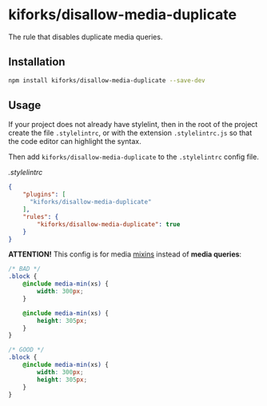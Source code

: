 # kiforks/disallow-media-duplicate
The rule that disables duplicate media queries.

## Installation

```bash
npm install kiforks/disallow-media-duplicate --save-dev
```

## Usage

If your project does not already have stylelint, then in the root of the project create the file `.stylelintrc`, or with the extension `.stylelintrc.js` so that the code editor can highlight the syntax.

Then add `kiforks/disallow-media-duplicate` to the `.stylelintrc` config file.

_.stylelintrc_
```json
{
    "plugins": [
      "kiforks/disallow-media-duplicate"
    ],
    "rules": {
	    "kiforks/disallow-media-duplicate": true
    }
}
```

**ATTENTION!** This config is for media [mixins](https://gist.github.com/kifork/0c449aace117fb4db7695aea34b63925) instead of **media queries**:
```scss
/* BAD */
.block {
	@include media-min(xs) {
		width: 300px;
	}

	@include media-min(xs) {
		height: 305px;
	}
}

/* GOOD */
.block {
	@include media-min(xs) {
		width: 300px;
        height: 305px;
	}
}
```
